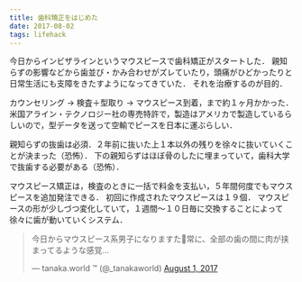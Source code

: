 ```yaml
---
title: 歯科矯正をはじめた
date: 2017-08-02
tags: lifehack
---
```


今日からインビザラインというマウスピースで歯科矯正がスタートした．
親知らずの影響などから歯並び・かみ合わせがズレていたり，頭痛がひどかったりと日常生活にも支障をきたすようになってきていた．
それを治療するのが目的．

カウンセリング -> 検査＋型取り -> マウスピース到着，まで約１ヶ月かかった．
米国アライン・テクノロジー社の専売特許で，製造はアメリカで製造しているらしいので，型データを送って空輸でピースを日本に運ぶらしい．

親知らずの抜歯は必須．２年前に抜いた上１本以外の残りを徐々に抜いていくことが決まった（恐怖）．
下の親知らずはほぼ骨のしたに埋まっていて，歯科大学で抜歯する必要がある（恐怖）．

マウスピース矯正は，検査のときに一括で料金を支払い，５年間何度でもマウスピースを追加発注できる．
初回に作成されたマウスピースは１９個．
マウスピースの形が少しづつ変化していて，１週間〜１０日毎に交換することによって徐々に歯が動いていくシステム．

<blockquote class="twitter-tweet" data-lang="en"><p lang="ja" dir="ltr">今日からマウスピース系男子になりますた😬常に、全部の歯の間に肉が挟まってるような感覚…</p>&mdash; tanaka.world ™ (@_tanakaworld) <a href="https://twitter.com/_tanakaworld/status/892416093611999232?ref_src=twsrc%5Etfw">August 1, 2017</a></blockquote>
<script async src="https://platform.twitter.com/widgets.js" charset="utf-8"></script>
